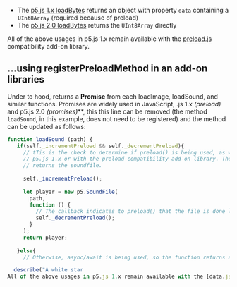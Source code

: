 
* The [p5.js 1.x loadBytes](https://p5js.org/reference/p5/loadBytes/) returns an object with property `data` containing a `UInt8Array` (required because of preload)
* The [p5.js 2.0 loadBytes](https://betap5js.org/reference/p5/loadBytes/) returns the `UInt8Array` directly

All of the above usages in p5.js 1.x remain available with the [preload.js](https://github.com/processing/p5.js-compatibility/blob/main/src/preload.js) compatibility add-on library.

## …using registerPreloadMethod in an add-on libraries

Under to hood, returns a **Promise** from each loadImage, loadSound, and similar functions. Promises are widely used in JavaScript, .js 1.x *(preload)* and p5.js 2.0 *(promises)***, this this line can be removed (the method `loadSound`, in this example, does not need to be registered) and the method can be updated as follows:

```js
function loadSound (path) {
   if(self._incrementPreload && self._decrementPreload){
     // tTis is the check to determine if preload() is being used, as with
     // p5.js 1.x or with the preload compatibility add-on library. The function
     // returns the soundfile.
 
     self._incrementPreload();
 
     let player = new p5.SoundFile(
       path,
       function () {
         // The callback indicates to preload() that the file is done loading
         self._decrementPreload();
       }
     );
     return player;
 
   }else{
     // Otherwise, async/await is being used, so the function returns a ts below, depending on p5.js version

  describe("A white star 
All of the above usages in p5.js 1.x remain available with the [data.js](https://github.com/processing/p5.js-compatibility/blob/main/src/data.js) compatibility add-on library.
